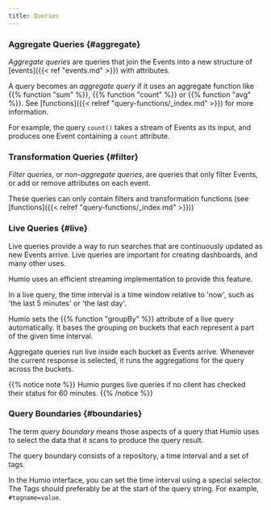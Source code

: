 ```yaml
---
title: Queries
---
```


### Aggregate Queries {#aggregate}
_Aggregate queries_ are queries that join the Events into a new structure of [events]({{< ref "events.md" >}}) with attributes.

A query becomes an _aggregate query_ if it uses an aggregate function
like {{% function "sum" %}}, {{% function "count" %}} or {{% function "avg" %}}.
See [functions]({{< relref "query-functions/_index.md" >}}) for more information.

For example, the query `count()` takes a stream of Events as its input, and
produces one Event containing a `count` attribute.


### Transformation Queries {#filter}

_Filter queries_, or _non-aggregate queries_, are queries that only filter
Events, or add or remove attributes on each event.

These queries can only contain filters and transformation functions
(see [functions]({{< relref "query-functions/_index.md" >}}))


### Live Queries {#live}

Live queries provide a way to run searches that are continuously
updated as new Events arrive. Live queries are important for creating dashboards,
and many other uses.

Humio uses an efficient streaming implementation to provide this feature.

In a live query, the time interval is a time window relative to 'now', such
as 'the last 5 minutes' or 'the last day'.

Humio sets the {{% function "groupBy" %}} attribute of a live query automatically.
It bases the grouping on buckets that each represent a part of the given time interval.

Aggregate queries run live inside each bucket as Events arrive. Whenever the current
response is selected, it runs the aggregations for the query across the buckets.

{{% notice note %}}
Humio purges live queries if no client has checked their status for 60 minutes.
{{% /notice %}}

### Query Boundaries {#boundaries}

The term *query boundary* means those aspects of a query that
Humio uses to select the data that it scans to produce the query result.

The query boundary consists of a repository, a time interval and a set of tags.

In the Humio interface, you can set the time interval using a special selector.
The Tags should preferably be at the start of the query string.
For example, `#tagname=value`.

